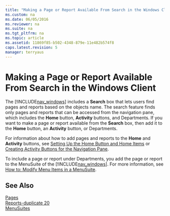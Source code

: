 ```yaml
---
title: "Making a Page or Report Available From Search in the Windows Client"
ms.custom: na
ms.date: 06/05/2016
ms.reviewer: na
ms.suite: na
ms.tgt_pltfrm: na
ms.topic: article
ms.assetid: 11869f85-b502-4348-879e-11e482b574f8
caps.latest.revision: 5
manager: terryaus
---
```

# Making a Page or Report Available From Search in the Windows Client
The [!INCLUDE[nav_windows](../dynamics-nav/includes/nav_windows_md.md)] includes a **Search** box that lets users find pages and reports based on the objects name. The search feature finds only pages and reports that can be accessed from the navigation pane, which includes the **Home** button, **Activity** buttons, and Departments. If you want to make a page or report available from the **Search** box, then add it to the **Home** button, an **Activity** button, or Departments.  
  
 For information about how to add pages and reports to the **Home** and **Activity** buttons, see [Setting Up the Home Button and Home Items](../dynamics-nav/Setting-Up-the-Home-Button-and-Home-Items.md) or [Creating Activity Buttons for the Navigation Pane](../dynamics-nav/Creating-Activity-Buttons-for-the-Navigation-Pane.md).  
  
 To include a page or report under Departments, you add the page or report to the MenuSuite of the [!INCLUDE[nav_windows](../dynamics-nav/includes/nav_windows_md.md)]. For more information, see [How to: Modify Menu Items in a MenuSuite](../Topic/How%20to:%20Modify%20Menu%20Items%20in%20a%20MenuSuite.md).  
  
## See Also  
 [Pages](../dynamics-nav/Pages.md)   
 [Reports\-duplicate 20](../dynamics-nav/Reports-duplicate-20.md)   
 [MenuSuites](../dynamics-nav/MenuSuites.md)